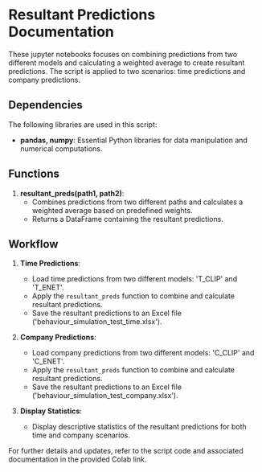 # Resultant Predictions Documentation

These jupyter notebooks focuses on combining predictions from two different models and calculating a weighted average to create resultant predictions. The script is applied to two scenarios: time predictions and company predictions.

## Dependencies
The following libraries are used in this script:
- **pandas, numpy**: Essential Python libraries for data manipulation and numerical computations.

## Functions
1. **resultant_preds(path1, path2)**:
   - Combines predictions from two different paths and calculates a weighted average based on predefined weights.
   - Returns a DataFrame containing the resultant predictions.

## Workflow
1. **Time Predictions**:
   - Load time predictions from two different models: 'T_CLIP' and 'T_ENET'.
   - Apply the `resultant_preds` function to combine and calculate resultant predictions.
   - Save the resultant predictions to an Excel file ('behaviour_simulation_test_time.xlsx').

2. **Company Predictions**:
   - Load company predictions from two different models: 'C_CLIP' and 'C_ENET'.
   - Apply the `resultant_preds` function to combine and calculate resultant predictions.
   - Save the resultant predictions to an Excel file ('behaviour_simulation_test_company.xlsx').

3. **Display Statistics**:
   - Display descriptive statistics of the resultant predictions for both time and company scenarios.

For further details and updates, refer to the script code and associated documentation in the provided Colab link.
